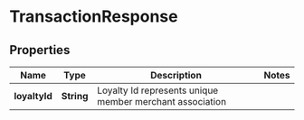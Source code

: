 

# TransactionResponse

## Properties

Name | Type | Description | Notes
------------ | ------------- | ------------- | -------------
**loyaltyId** | **String** | Loyalty Id represents unique member merchant association | 



